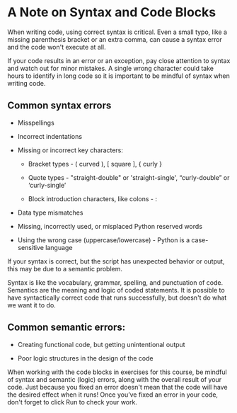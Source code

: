 # A Note on Syntax and Code Blocks

When writing code, using correct syntax is critical. Even a small typo, like a missing parenthesis bracket or an extra comma, can cause a syntax error and the code won't execute at all. 

If your code results in an error or an exception, pay close attention to syntax and watch out for minor mistakes. A single wrong character could take hours to identify in long code so it is important to be mindful of syntax when writing code. 

## Common syntax errors

- Misspellings

- Incorrect indentations

- Missing or incorrect key characters:

    - Bracket types - ( curved ), [ square ], { curly }

    - Quote types - "straight-double" or 'straight-single', “curly-double” or ‘curly-single’

    - Block introduction characters, like colons - :

- Data type mismatches

- Missing, incorrectly used, or misplaced Python reserved words

- Using the wrong case (uppercase/lowercase) - Python is a case-sensitive language 

If your syntax is correct, but the script has unexpected behavior or output, this may be due to a semantic problem. 

Syntax is like the vocabulary, grammar, spelling, and punctuation of code. Semantics are the meaning and logic of coded statements. It is possible to have syntactically correct code that runs successfully, but doesn't do what we want it to do.

## Common semantic errors:
- Creating functional code, but getting unintentional output

- Poor logic structures in the design of the code

When working with the code blocks in exercises for this course, be mindful of syntax and semantic (logic) errors, along with the overall result of your code. Just because you fixed an error doesn't mean that the code will have the desired effect when it runs! Once you’ve fixed an error in your code, don't forget to click Run to check your work.